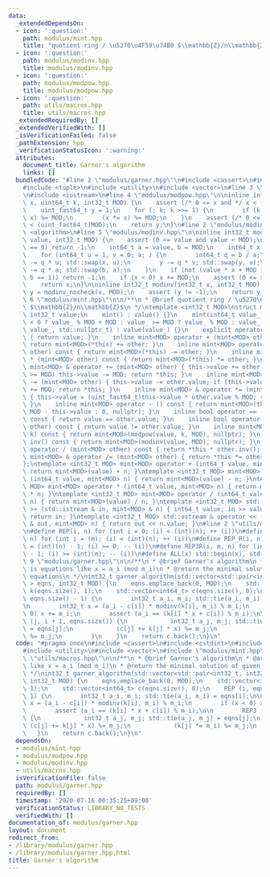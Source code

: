 ```yaml
---
data:
  _extendedDependsOn:
  - icon: ':question:'
    path: modulus/mint.hpp
    title: "quotient ring / \u5270\u4F59\u74B0 $\\mathbb{Z}/n\\mathbb{Z}$"
  - icon: ':question:'
    path: modulus/modinv.hpp
    title: modulus/modinv.hpp
  - icon: ':question:'
    path: modulus/modpow.hpp
    title: modulus/modpow.hpp
  - icon: ':question:'
    path: utils/macros.hpp
    title: utils/macros.hpp
  _extendedRequiredBy: []
  _extendedVerifiedWith: []
  _isVerificationFailed: false
  _pathExtension: hpp
  _verificationStatusIcon: ':warning:'
  attributes:
    document_title: Garner's algorithm
    links: []
  bundledCode: "#line 2 \"modulus/garner.hpp\"\n#include <cassert>\n#include <cstdint>\n\
    #include <tuple>\n#include <utility>\n#include <vector>\n#line 3 \"modulus/mint.hpp\"\
    \n#include <iostream>\n#line 4 \"modulus/modpow.hpp\"\n\ninline int32_t modpow(uint_fast64_t\
    \ x, uint64_t k, int32_t MOD) {\n    assert (/* 0 <= x and */ x < (uint_fast64_t)MOD);\n\
    \    uint_fast64_t y = 1;\n    for (; k; k >>= 1) {\n        if (k & 1) (y *=\
    \ x) %= MOD;\n        (x *= x) %= MOD;\n    }\n    assert (/* 0 <= y and */ y\
    \ < (uint_fast64_t)MOD);\n    return y;\n}\n#line 2 \"modulus/modinv.hpp\"\n#include\
    \ <algorithm>\n#line 5 \"modulus/modinv.hpp\"\n\ninline int32_t modinv_nocheck(int32_t\
    \ value, int32_t MOD) {\n    assert (0 <= value and value < MOD);\n    if (value\
    \ == 0) return -1;\n    int64_t a = value, b = MOD;\n    int64_t x = 0, y = 1;\n\
    \    for (int64_t u = 1, v = 0; a; ) {\n        int64_t q = b / a;\n        x\
    \ -= q * u; std::swap(x, u);\n        y -= q * v; std::swap(y, v);\n        b\
    \ -= q * a; std::swap(b, a);\n    }\n    if (not (value * x + MOD * y == b and\
    \ b == 1)) return -1;\n    if (x < 0) x += MOD;\n    assert (0 <= x and x < MOD);\n\
    \    return x;\n}\n\ninline int32_t modinv(int32_t x, int32_t MOD) {\n    int32_t\
    \ y = modinv_nocheck(x, MOD);\n    assert (y != -1);\n    return y;\n}\n#line\
    \ 6 \"modulus/mint.hpp\"\n\n/**\n * @brief quotient ring / \u5270\u4F59\u74B0\
    \ $\\mathbb{Z}/n\\mathbb{Z}$\n */\ntemplate <int32_t MOD>\nstruct mint {\n   \
    \ int32_t value;\n    mint() : value() {}\n    mint(int64_t value_) : value(value_\
    \ < 0 ? value_ % MOD + MOD : value_ >= MOD ? value_ % MOD : value_) {}\n    mint(int32_t\
    \ value_, std::nullptr_t) : value(value_) {}\n    explicit operator bool() const\
    \ { return value; }\n    inline mint<MOD> operator + (mint<MOD> other) const {\
    \ return mint<MOD>(*this) += other; }\n    inline mint<MOD> operator - (mint<MOD>\
    \ other) const { return mint<MOD>(*this) -= other; }\n    inline mint<MOD> operator\
    \ * (mint<MOD> other) const { return mint<MOD>(*this) *= other; }\n    inline\
    \ mint<MOD> & operator += (mint<MOD> other) { this->value += other.value; if (this->value\
    \ >= MOD) this->value -= MOD; return *this; }\n    inline mint<MOD> & operator\
    \ -= (mint<MOD> other) { this->value -= other.value; if (this->value <    0) this->value\
    \ += MOD; return *this; }\n    inline mint<MOD> & operator *= (mint<MOD> other)\
    \ { this->value = (uint_fast64_t)this->value * other.value % MOD; return *this;\
    \ }\n    inline mint<MOD> operator - () const { return mint<MOD>(this->value ?\
    \ MOD - this->value : 0, nullptr); }\n    inline bool operator == (mint<MOD> other)\
    \ const { return value == other.value; }\n    inline bool operator != (mint<MOD>\
    \ other) const { return value != other.value; }\n    inline mint<MOD> pow(uint64_t\
    \ k) const { return mint<MOD>(modpow(value, k, MOD), nullptr); }\n    inline mint<MOD>\
    \ inv() const { return mint<MOD>(modinv(value, MOD), nullptr); }\n    inline mint<MOD>\
    \ operator / (mint<MOD> other) const { return *this * other.inv(); }\n    inline\
    \ mint<MOD> & operator /= (mint<MOD> other) { return *this *= other.inv(); }\n\
    };\ntemplate <int32_t MOD> mint<MOD> operator + (int64_t value, mint<MOD> n) {\
    \ return mint<MOD>(value) + n; }\ntemplate <int32_t MOD> mint<MOD> operator -\
    \ (int64_t value, mint<MOD> n) { return mint<MOD>(value) - n; }\ntemplate <int32_t\
    \ MOD> mint<MOD> operator * (int64_t value, mint<MOD> n) { return mint<MOD>(value)\
    \ * n; }\ntemplate <int32_t MOD> mint<MOD> operator / (int64_t value, mint<MOD>\
    \ n) { return mint<MOD>(value) / n; }\ntemplate <int32_t MOD> std::istream & operator\
    \ >> (std::istream & in, mint<MOD> & n) { int64_t value; in >> value; n = value;\
    \ return in; }\ntemplate <int32_t MOD> std::ostream & operator << (std::ostream\
    \ & out, mint<MOD> n) { return out << n.value; }\n#line 2 \"utils/macros.hpp\"\
    \n#define REP(i, n) for (int i = 0; (i) < (int)(n); ++ (i))\n#define REP3(i, m,\
    \ n) for (int i = (m); (i) < (int)(n); ++ (i))\n#define REP_R(i, n) for (int i\
    \ = (int)(n) - 1; (i) >= 0; -- (i))\n#define REP3R(i, m, n) for (int i = (int)(n)\
    \ - 1; (i) >= (int)(m); -- (i))\n#define ALL(x) std::begin(x), std::end(x)\n#line\
    \ 9 \"modulus/garner.hpp\"\n\n/**\n * @brief Garner's algorithm\n * @arg eqns\
    \ is equations like x = a_i (mod m_i)\n * @return the minimal solution of given\
    \ equations\n */\nint32_t garner_algorithm(std::vector<std::pair<int32_t, int32_t>\
    \ > eqns, int32_t MOD) {\n    eqns.emplace_back(0, MOD);\n    std::vector<int64_t>\
    \ k(eqns.size(), 1);\n    std::vector<int64_t> c(eqns.size(), 0);\n    REP (i,\
    \ eqns.size() - 1) {\n        int32_t a_i, m_i; std::tie(a_i, m_i) = eqns[i];\n\
    \n        int32_t x = (a_i - c[i]) * modinv(k[i], m_i) % m_i;\n        if (x <\
    \ 0) x += m_i;\n        assert (a_i == (k[i] * x + c[i]) % m_i);\n\n        REP3\
    \ (j, i + 1, eqns.size()) {\n            int32_t a_j, m_j; std::tie(a_j, m_j)\
    \ = eqns[j];\n            (c[j] += k[j] * x) %= m_j;\n            (k[j] *= m_i)\
    \ %= m_j;\n        }\n    }\n    return c.back();\n}\n"
  code: "#pragma once\n#include <cassert>\n#include <cstdint>\n#include <tuple>\n\
    #include <utility>\n#include <vector>\n#include \"modulus/mint.hpp\"\n#include\
    \ \"utils/macros.hpp\"\n\n/**\n * @brief Garner's algorithm\n * @arg eqns is equations\
    \ like x = a_i (mod m_i)\n * @return the minimal solution of given equations\n\
    \ */\nint32_t garner_algorithm(std::vector<std::pair<int32_t, int32_t> > eqns,\
    \ int32_t MOD) {\n    eqns.emplace_back(0, MOD);\n    std::vector<int64_t> k(eqns.size(),\
    \ 1);\n    std::vector<int64_t> c(eqns.size(), 0);\n    REP (i, eqns.size() -\
    \ 1) {\n        int32_t a_i, m_i; std::tie(a_i, m_i) = eqns[i];\n\n        int32_t\
    \ x = (a_i - c[i]) * modinv(k[i], m_i) % m_i;\n        if (x < 0) x += m_i;\n\
    \        assert (a_i == (k[i] * x + c[i]) % m_i);\n\n        REP3 (j, i + 1, eqns.size())\
    \ {\n            int32_t a_j, m_j; std::tie(a_j, m_j) = eqns[j];\n           \
    \ (c[j] += k[j] * x) %= m_j;\n            (k[j] *= m_i) %= m_j;\n        }\n \
    \   }\n    return c.back();\n}\n"
  dependsOn:
  - modulus/mint.hpp
  - modulus/modpow.hpp
  - modulus/modinv.hpp
  - utils/macros.hpp
  isVerificationFile: false
  path: modulus/garner.hpp
  requiredBy: []
  timestamp: '2020-07-16 00:35:25+09:00'
  verificationStatus: LIBRARY_NO_TESTS
  verifiedWith: []
documentation_of: modulus/garner.hpp
layout: document
redirect_from:
- /library/modulus/garner.hpp
- /library/modulus/garner.hpp.html
title: Garner's algorithm
---
```

